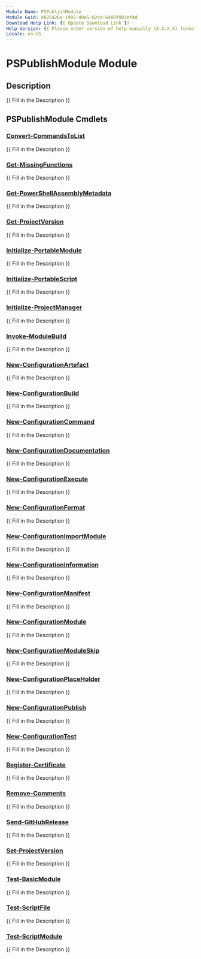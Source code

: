 ```yaml
---
Module Name: PSPublishModule
Module Guid: eb76426a-1992-40a5-82cd-6480f883ef4d
Download Help Link: {{ Update Download Link }}
Help Version: {{ Please enter version of help manually (X.X.X.X) format }}
Locale: en-US
---
```


# PSPublishModule Module
## Description
{{ Fill in the Description }}

## PSPublishModule Cmdlets
### [Convert-CommandsToList](Convert-CommandsToList.md)
{{ Fill in the Description }}

### [Get-MissingFunctions](Get-MissingFunctions.md)
{{ Fill in the Description }}

### [Get-PowerShellAssemblyMetadata](Get-PowerShellAssemblyMetadata.md)
{{ Fill in the Description }}

### [Get-ProjectVersion](Get-ProjectVersion.md)
{{ Fill in the Description }}

### [Initialize-PortableModule](Initialize-PortableModule.md)
{{ Fill in the Description }}

### [Initialize-PortableScript](Initialize-PortableScript.md)
{{ Fill in the Description }}

### [Initialize-ProjectManager](Initialize-ProjectManager.md)
{{ Fill in the Description }}

### [Invoke-ModuleBuild](Invoke-ModuleBuild.md)
{{ Fill in the Description }}

### [New-ConfigurationArtefact](New-ConfigurationArtefact.md)
{{ Fill in the Description }}

### [New-ConfigurationBuild](New-ConfigurationBuild.md)
{{ Fill in the Description }}

### [New-ConfigurationCommand](New-ConfigurationCommand.md)
{{ Fill in the Description }}

### [New-ConfigurationDocumentation](New-ConfigurationDocumentation.md)
{{ Fill in the Description }}

### [New-ConfigurationExecute](New-ConfigurationExecute.md)
{{ Fill in the Description }}

### [New-ConfigurationFormat](New-ConfigurationFormat.md)
{{ Fill in the Description }}

### [New-ConfigurationImportModule](New-ConfigurationImportModule.md)
{{ Fill in the Description }}

### [New-ConfigurationInformation](New-ConfigurationInformation.md)
{{ Fill in the Description }}

### [New-ConfigurationManifest](New-ConfigurationManifest.md)
{{ Fill in the Description }}

### [New-ConfigurationModule](New-ConfigurationModule.md)
{{ Fill in the Description }}

### [New-ConfigurationModuleSkip](New-ConfigurationModuleSkip.md)
{{ Fill in the Description }}

### [New-ConfigurationPlaceHolder](New-ConfigurationPlaceHolder.md)
{{ Fill in the Description }}

### [New-ConfigurationPublish](New-ConfigurationPublish.md)
{{ Fill in the Description }}

### [New-ConfigurationTest](New-ConfigurationTest.md)
{{ Fill in the Description }}

### [Register-Certificate](Register-Certificate.md)
{{ Fill in the Description }}

### [Remove-Comments](Remove-Comments.md)
{{ Fill in the Description }}

### [Send-GitHubRelease](Send-GitHubRelease.md)
{{ Fill in the Description }}

### [Set-ProjectVersion](Set-ProjectVersion.md)
{{ Fill in the Description }}

### [Test-BasicModule](Test-BasicModule.md)
{{ Fill in the Description }}

### [Test-ScriptFile](Test-ScriptFile.md)
{{ Fill in the Description }}

### [Test-ScriptModule](Test-ScriptModule.md)
{{ Fill in the Description }}


